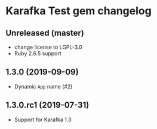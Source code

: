 # Karafka Test gem changelog

## Unreleased (master)
- change license to LGPL-3.0
- Ruby 2.6.5 support

## 1.3.0 (2019-09-09)
- Dynamic `App` name (#2)

## 1.3.0.rc1 (2019-07-31)
- Support for Karafka 1.3
